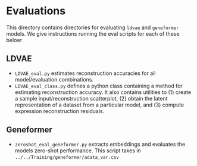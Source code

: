 # Evaluations

This directory contains directories for evaluating `ldvae` and `geneformer` models. We give instructions running the eval scripts for each of these below:

## LDVAE

- `LDVAE_eval.py` estimates reconstruction accuracies for all model/evaluation combinations.
- `LDVAE_eval_class.py` defines a python class containing a method for estimating reconstruction accuracy. It also contains utilities to (1) create a sample input/reconstruction scatterplot, (2) obtain the latent representation of a dataset from a particular model, and (3) compute expression reconstruction residuals.

## Geneformer

- `zeroshot_eval_geneformer.py` extracts embeddings and evaluates the models zero-shot performance. This script takes in `../../Training/geneformer/adata_var.csv`
